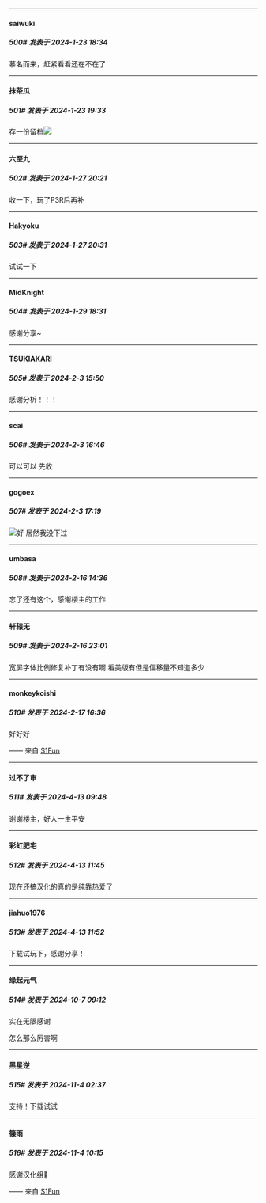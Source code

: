 
*****

####  saiwuki  
##### 500#       发表于 2024-1-23 18:34

慕名而来，赶紧看看还在不在了


*****

####  抹茶瓜  
##### 501#       发表于 2024-1-23 19:33

存一份留档<img src="https://static.saraba1st.com/image/smiley/face2017/009.gif" referrerpolicy="no-referrer">

*****

####  六至九  
##### 502#       发表于 2024-1-27 20:21

收一下，玩了P3R后再补

*****

####  Hakyoku  
##### 503#       发表于 2024-1-27 20:31

试试一下


*****

####  MidKnight  
##### 504#       发表于 2024-1-29 18:31

感谢分享~

*****

####  TSUKIAKARI  
##### 505#       发表于 2024-2-3 15:50

感谢分析！！！


*****

####  scai  
##### 506#       发表于 2024-2-3 16:46

可以可以 先收


*****

####  gogoex  
##### 507#       发表于 2024-2-3 17:19

<img src="https://static.saraba1st.com/image/smiley/face2017/032.png" referrerpolicy="no-referrer">好 居然我没下过

*****

####  umbasa  
##### 508#       发表于 2024-2-16 14:36

忘了还有这个，感谢楼主的工作


*****

####  轩辕无  
##### 509#       发表于 2024-2-16 23:01

宽屏字体比例修复补丁有没有啊 看美版有但是偏移量不知道多少


*****

####  monkeykoishi  
##### 510#       发表于 2024-2-17 16:36

好好好

—— 来自 [S1Fun](https://s1fun.koalcat.com)

*****

####  过不了审  
##### 511#       发表于 2024-4-13 09:48

谢谢楼主，好人一生平安


*****

####  彩虹肥宅  
##### 512#       发表于 2024-4-13 11:45

现在还搞汉化的真的是纯靠热爱了


*****

####  jiahuo1976  
##### 513#       发表于 2024-4-13 11:52

下载试玩下，感谢分享！

*****

####  缘起元气  
##### 514#       发表于 2024-10-7 09:12

实在无限感谢

怎么那么厉害啊

*****

####  黑星逆  
##### 515#       发表于 2024-11-4 02:37

支持！下载试试


*****

####  篠雨  
##### 516#       发表于 2024-11-4 10:15

感谢汉化组🙏

—— 来自 [S1Fun](https://s1fun.koalcat.com)


